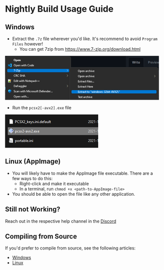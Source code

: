 # Nightly Build Usage Guide

## Windows
- Extract  the `.7z` file wherever you'd like.  It's recommend to avoid `Program Files` however!
  - You can get 7zip from https://www.7-zip.org/download.html

![](./img/using-nightly-builds/extract.png)

- Run the `pcsx2[-avx2].exe` file

![](./img/using-nightly-builds/exe.png)

## Linux (AppImage)
- You will likely have to make the AppImage file executable. There are a few ways to do this:
  - Right-click and make it executable
  - In a terminal, run `chmod +x <path-to-AppImage-file>`
- You should be able to open the file like any other application.

## Still not Working?
Reach out in the respective help channel in the [Discord](https://discord.com/invite/TCz3t9k)

## Compiling from Source

If you'd prefer to compile from source, see the following articles:
- [Windows](https://github.com/PCSX2/pcsx2/wiki/Setting-up-the-PCSX2-repository-on-Windows)
- [Linux](https://github.com/PCSX2/pcsx2/wiki/Installing-on-Linux)
